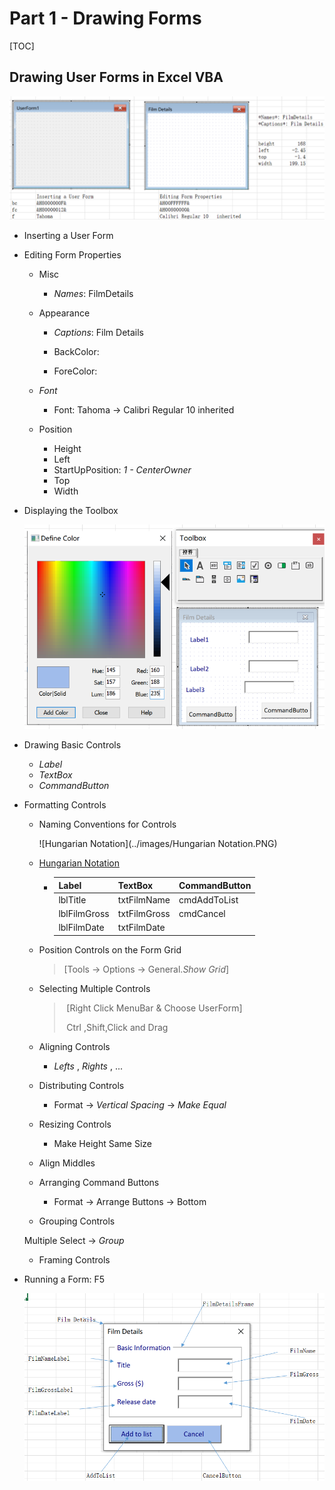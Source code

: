 # Part 1 - Drawing Forms

[TOC]

## Drawing User Forms in Excel VBA

![basicForm](../images/basicForm.PNG)

- Inserting a User Form

- Editing Form Properties

  - Misc
    - *Names*: FilmDetails

  - Appearance
    - *Captions*: Film Details

    - BackColor: 

    - ForeColor:
  - *Font*
    - Font: Tahoma -> Calibri Regular 10   inherited
  - Position
    - Height
    - Left
    - StartUpPosition: *1 - CenterOwner*
    - Top
    - Width

- Displaying the Toolbox

  ![definedColorToolboxctl](../images/definedColorToolboxctl.PNG)

- Drawing Basic Controls

  - *Label*
  - *TextBox*
  - *CommandButton*

- Formatting Controls 

  - Naming Conventions for Controls

    ![Hungarian Notation](../images/Hungarian Notation.PNG)

  - [Hungarian Notation](https://jeffpar.github.io/kbarchive/kb/173/Q173738/)

    - | Label        | TextBox      | CommandButton |
      | ------------ | ------------ | ------------- |
      | lblTitle     | txtFilmName  | cmdAddToList  |
      | lblFilmGross | txtFilmGross | cmdCancel     |
      | lblFilmDate  | txtFilmDate  |               |

      

  - Position Controls on the Form Grid

    >  [Tools -> Options -> General.*Show Grid*]

  - Selecting Multiple Controls

    > ​	[Right Click MenuBar & Choose UserForm]
    >
    > ​	Ctrl ,Shift,Click and Drag

  - Aligning Controls

    - *Lefts* , *Rights* , ...

  - Distributing Controls

    - Format -> *Vertical Spacing* -> *Make Equal*

  - Resizing Controls

    - Make Height Same Size

  - Align Middles

  - Arranging Command Buttons

    - Format -> Arrange Buttons -> Bottom

  - Grouping Controls


  Multiple Select -> *Group*

  - Framing Controls

- Running a Form: F5

  ![Pt1FilmDetails](../images/Pt1FilmDetails.PNG)